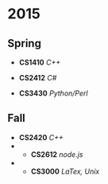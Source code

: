 # 2015
## Spring
* __CS1410__ *C++*
* __CS2412__ *C#*

* __CS3430__ *Python/Perl*

## Fall
* __CS2420__ *C++*
* * __CS2612__ *node.js*
* * __CS3000__ *LaTex, Unix*

